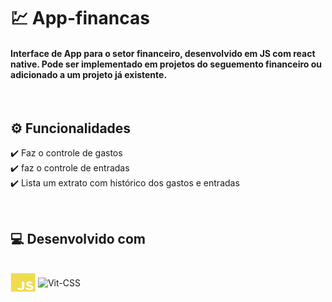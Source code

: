 
<H1>💹 App-financas</H1>

<H4>Interface de App para o setor financeiro, desenvolvido em JS com react native. Pode ser implementado em projetos do seguemento financeiro ou adicionado a um projeto já existente. </H4>

<br>

<H2>⚙️ Funcionalidades</H2>

✔️ Faz o controle de gastos <br>
✔️ faz o controle de entradas <br>
✔️ Lista um extrato com histórico dos gastos e entradas <br>

<br>

<H2>💻 Desenvolvido com</H2>
<div style="display: inline_block"><br>
   <img align="center" alt="Vit-Js" height="30" width="40" src="https://raw.githubusercontent.com/devicons/devicon/master/icons/javascript/javascript-plain.svg">
  <img align="center" alt="Vit-CSS" height="30" width="40" src="https://cdn.jsdelivr.net/gh/devicons/devicon/icons/react/react-original.svg" />
</div>
